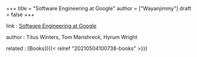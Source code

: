 +++
title = "Software Engineering at Google"
author = ["Wayanjimmy"]
draft = false
+++

link
: [Software Engineering at Google](https://learning.oreilly.com/library/view/software-engineering-at/9781492082781/)

author
: Titus Winters, Tom Manshreck, Hyrum Wright

related
: [Books]({{< relref "20210504100738-books" >}})
